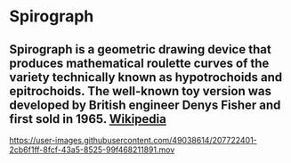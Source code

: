# Spirograph
## Spirograph is a geometric drawing device that produces mathematical roulette curves of the variety technically known as hypotrochoids and epitrochoids. The well-known toy version was developed by British engineer Denys Fisher and first sold in 1965. [Wikipedia](https://en.wikipedia.org/wiki/Spirograph)


https://user-images.githubusercontent.com/49038614/207722401-2cb6f1ff-8fcf-43a5-8525-99f468211891.mov
